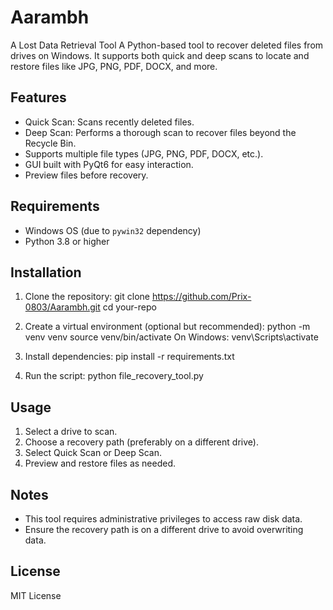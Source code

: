 # Aarambh
A Lost Data Retrieval Tool
A Python-based tool to recover deleted files from drives on Windows. It supports both quick and deep scans to locate and restore files like JPG, PNG, PDF, DOCX, and more.

## Features
- Quick Scan: Scans recently deleted files.
- Deep Scan: Performs a thorough scan to recover files beyond the Recycle Bin.
- Supports multiple file types (JPG, PNG, PDF, DOCX, etc.).
- GUI built with PyQt6 for easy interaction.
- Preview files before recovery.

## Requirements
- Windows OS (due to `pywin32` dependency)
- Python 3.8 or higher

## Installation
1. Clone the repository: git clone https://github.com/Prix-0803/Aarambh.git cd your-repo

2. Create a virtual environment (optional but recommended): python -m venv venv source venv/bin/activate 
On Windows: venv\Scripts\activate

3. Install dependencies: pip install -r requirements.txt

4. Run the script: python file_recovery_tool.py


## Usage
1. Select a drive to scan.
2. Choose a recovery path (preferably on a different drive).
3. Select Quick Scan or Deep Scan.
4. Preview and restore files as needed.

## Notes
- This tool requires administrative privileges to access raw disk data.
- Ensure the recovery path is on a different drive to avoid overwriting data.

## License
MIT License